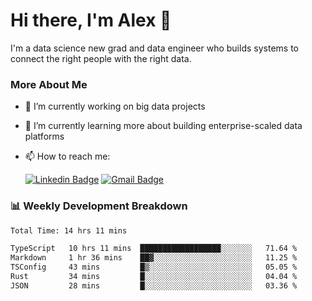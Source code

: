 # Hi there, I'm Alex  👋

I'm a data science new grad and data engineer who builds systems to connect the right people with the right data. 

### More About Me

- 🔭 I’m currently working on big data projects
- 🌱 I’m currently learning more about building enterprise-scaled data platforms
- 📫 How to reach me:

  [![Linkedin Badge](https://img.shields.io/badge/LinkedIn-0077B5?style=for-the-badge&logo=linkedin&logoColor=white)](https://www.linkedin.com/in/alex-chen-112523chen/) [![Gmail Badge](https://img.shields.io/badge/Gmail-D14836?style=for-the-badge&logo=gmail&logoColor=white)](mailto:itsalexchen@gmail.com)




### 📊 Weekly Development Breakdown
<!--START_SECTION:waka-->

```txt
Total Time: 14 hrs 11 mins

TypeScript   10 hrs 11 mins  ██████████████████░░░░░░░   71.64 %
Markdown     1 hr 36 mins    ██▓░░░░░░░░░░░░░░░░░░░░░░   11.25 %
TSConfig     43 mins         █▒░░░░░░░░░░░░░░░░░░░░░░░   05.05 %
Rust         34 mins         █░░░░░░░░░░░░░░░░░░░░░░░░   04.04 %
JSON         28 mins         █░░░░░░░░░░░░░░░░░░░░░░░░   03.36 %
```

<!--END_SECTION:waka-->
